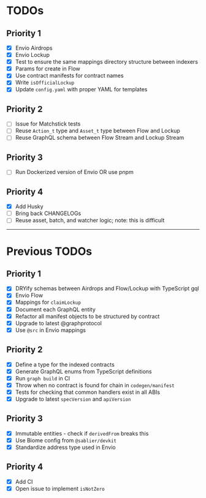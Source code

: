 # TODOs

## Priority 1

- [x] Envio Airdrops
- [x] Envio Lockup
- [x] Test to ensure the same mappings directory structure between indexers
- [x] Params for create in Flow
- [x] Use contract manifests for contract names
- [x] Write `isOfficialLockup`
- [x] Update `config.yaml` with proper YAML for templates

## Priority 2

- [ ] Issue for Matchstick tests
- [ ] Reuse `Action_t` type and `Asset_t` type between Flow and Lockup
- [ ] Reuse GraphQL schema between Flow Stream and Lockup Stream

## Priority 3

- [ ] Run Dockerized version of Envio OR use pnpm

## Priority 4

- [x] Add Husky
- [ ] Bring back CHANGELOGs
- [ ] Reuse asset, batch, and watcher logic; note: this is difficult

---

# Previous TODOs

## Priority 1

- [x] DRYify schemas between Airdrops and Flow/Lockup with TypeScript gql
- [x] Envio Flow
- [x] Mappings for `claimLockup`
- [x] Document each GraphQL entity
- [x] Refactor all manifest objects to be structured by contract
- [x] Upgrade to latest @graphprotocol
- [x] Use `@src` in Envio mappings

## Priority 2

- [x] Define a type for the indexed contracts
- [x] Generate GraphQL enums from TypeScript definitions
- [x] Run `graph build` in CI
- [x] Throw when no contract is found for chain in `codegen/manifest`
- [x] Tests for checking that common handlers exist in all ABIs
- [x] Upgrade to latest `specVersion` and `apiVersion`

## Priority 3

- [x] Immutable entities - check if `derivedFrom` breaks this
- [x] Use Biome config from `@sablier/devkit`
- [x] Standardize address type used in Envio

## Priority 4

- [x] Add CI
- [x] Open issue to implement `isNotZero`
